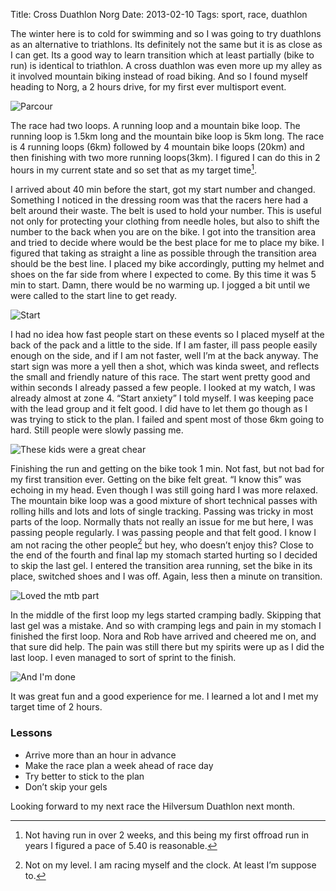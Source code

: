 Title: Cross Duathlon Norg
Date: 2013-02-10
Tags: sport, race, duathlon

The winter here is to cold for swimming and so I was going to try duathlons as an alternative to triathlons. Its definitely not the same but it is as close as I can get. Its a good way to learn transition which at least partially (bike to run) is identical to triathlon. A cross duathlon was even more up my alley as it involved mountain biking instead of road biking. And so I found myself heading to Norg, a 2 hours drive, for my first ever multisport event.

![Parcour](/static/images/2013-xduanorg-map.png)

The race had two loops. A running loop and a mountain bike loop. The running loop is 1.5km long and the mountain bike loop is 5km long. The race is 4 running loops (6km) followed by 4 mountain bike loops (20km) and then finishing with two more running loops(3km). I figured I can do this in 2 hours in my current state and so set that as my target time[^1].

I arrived about 40 min before the start, got my start number and changed. Something I noticed in the dressing room was that the racers here had a belt around their waste. The belt is used to hold your number. This is useful not only for protecting your clothing from needle holes, but also to shift the number to the back when you are on the bike. I got into the transition area and tried to decide where would be the best place for me to place my bike. I figured that taking as straight a line as possible through the transition area should be the best line. I placed my bike accordingly, putting my helmet and shoes on the far side from where I expected to come. By this time it was 5 min to start. Damn, there would be no warming up. I jogged a bit until we were called to the start line to get ready.

![Start](/static/images/2013-norg1.jpg)

I had no idea how fast people start on these events so I placed myself at the back of the pack and a little to the side. If I am faster, ill pass people easily enough on the side, and if I am not faster, well I’m at the back anyway. The start sign was more a yell then a shot, which was kinda sweet, and reflects the small and friendly nature of this race. The start went pretty good and within seconds I already passed a few people. I looked at my watch, I was already almost at zone 4. “Start anxiety” I told myself. I was keeping pace with the lead group and it felt good. I did have to let them go though as I was trying to stick to the plan. I failed and spent most of those 6km going to hard. Still people were slowly passing me.

![These kids were a great chear](/static/images/2013-norg2.jpg)

Finishing the run and getting on the bike took 1 min. Not fast, but not bad for my first transition ever. Getting on the bike felt great. “I know this” was echoing in my head. Even though I was still going hard I was more relaxed. The mountain bike loop was a good mixture of short technical passes with rolling hills and lots and lots of single tracking. Passing was tricky in most parts of the loop. Normally thats not really an issue for me but here, I was passing people regularly. I was passing people and that felt good. I know I am not racing the other people[^2] but hey, who doesn’t enjoy this? Close to the end of the fourth and final lap my stomach started hurting so I decided to skip the last gel. I entered the transition area running, set the bike in its place, switched shoes and I was off. Again, less then a minute on transition.

![Loved the mtb part](/static/images/2013-norg3.jpg)

In the middle of the first loop my legs started cramping badly. Skipping that last gel was a mistake. And so with cramping legs and pain in my stomach I finished the first loop. Nora and Rob have arrived and cheered me on, and that sure did help. The pain was still there but my spirits were up as I did the last loop. I even managed to sort of sprint to the finish.

![And I'm done](/static/images/2013-norg4.jpg)

It was great fun and a good experience for me. I learned a lot and I met my target time of 2 hours.

### Lessons
- Arrive more than an hour in advance
- Make the race plan a week ahead of race day
- Try better to stick to the plan
- Don’t skip your gels

Looking forward to my next race the Hilversum Duathlon next month.

[^1]: Not having run in over 2 weeks, and this being my first offroad run in years I figured a pace of 5.40 is reasonable.

[^2]: Not on my level. I am racing myself and the clock. At least I’m suppose to.